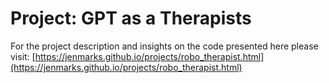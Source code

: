 # Project: GPT as a Therapists

For the project description and insights on the code presented here please visit:
[https://jenmarks.github.io/projects/robo_therapist.html](https://jenmarks.github.io/projects/robo_therapist.html)
